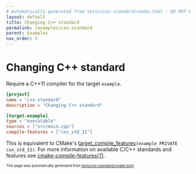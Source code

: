 ```yaml
---
# Automatically generated from tests/cxx-standard/cmake.toml - DO NOT EDIT
layout: default
title: Changing C++ standard
permalink: /examples/cxx-standard
parent: Examples
nav_order: 5
---
```


# Changing C++ standard

Require a C++11 compiler for the target `example`.

```toml
[project]
name = "cxx-standard"
description = "Changing C++ standard"

[target.example]
type = "executable"
sources = ["src/main.cpp"]
compile-features = ["cxx_std_11"]
```

This is equivalent to CMake's [target_compile_features](https://cmake.org/cmake/help/latest/command/target_compile_features.html)`(example PRIVATE cxx_std_11)`. For more information on available C/C++ standards and features see [cmake-compile-features(7)](https://cmake.org/cmake/help/latest/manual/cmake-compile-features.7.html).

<sup><sub>This page was automatically generated from [tests/cxx-standard/cmake.toml](https://github.com/build-cpp/cmkr/tree/main/tests/cxx-standard/cmake.toml).</sub></sup>
